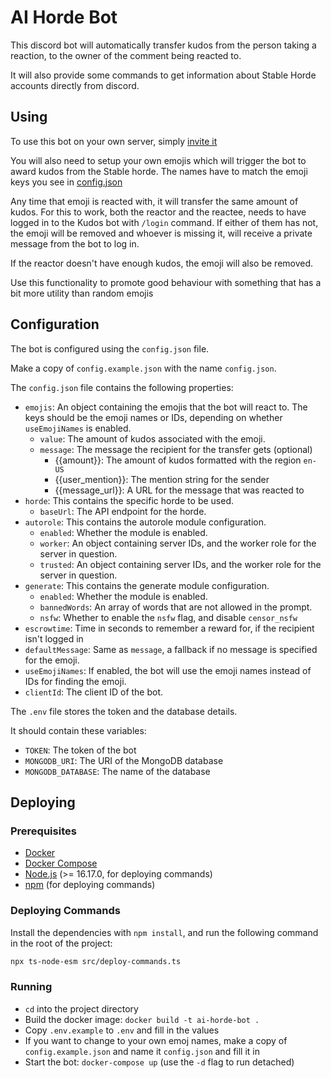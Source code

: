 # AI Horde Bot

This discord bot will automatically transfer kudos from the person taking a reaction, to the owner of the comment being reacted to.

It will also provide some commands to get information about Stable Horde accounts directly from discord.

## Using

To use this bot on your own server, simply [invite it](https://discord.com/oauth2/authorize?client_id=1019572037360025650&permissions=8192&scope=bot)

You will also need to setup your own emojis which will trigger the bot to award kudos from the Stable horde. The names have to match the emoji keys you see in [config.json](config.example.json)

Any time that emoji is reacted with, it will transfer the same amount of kudos. For this to work, both the reactor and the reactee, needs to have logged in to the Kudos bot with `/login` command. If either of them has not, the emoji will be removed and whoever is missing it, will receive a private message from the bot to log in.

If the reactor doesn't have enough kudos, the emoji will also be removed.

Use this functionality to promote good behaviour with something that has a bit more utility than random emojis

## Configuration

The bot is configured using the `config.json` file.

Make a copy of `config.example.json` with the name `config.json`.

The `config.json` file contains the following properties:

-   `emojis`: An object containing the emojis that the bot will react to. The keys should be the emoji names or IDs, depending on whether `useEmojiNames` is enabled.
    -   `value`: The amount of kudos associated with the emoji.
    -   `message`: The message the recipient for the transfer gets (optional)
        -   {{amount}}: The amount of kudos formatted with the region `en-US`
        -   {{user_mention}}: The mention string for the sender
        -   {{message_url}}: A URL for the message that was reacted to
-   `horde`: This contains the specific horde to be used.
    -   `baseUrl`: The API endpoint for the horde.
-   `autorole`: This contains the autorole module configuration.
    -   `enabled`: Whether the module is enabled.
    -   `worker`: An object containing server IDs, and the worker role for the server in question.
    -   `trusted`: An object containing server IDs, and the worker role for the server in question.
-   `generate`: This contains the generate module configuration.
    -   `enabled`: Whether the module is enabled.
    -   `bannedWords`: An array of words that are not allowed in the prompt.
    -   `nsfw`: Whether to enable the `nsfw` flag, and disable `censor_nsfw`
-   `escrowtime`: Time in seconds to remember a reward for, if the recipient isn't logged in
-   `defaultMessage`: Same as `message`, a fallback if no message is specified for the emoji.
-   `useEmojiNames`: If enabled, the bot will use the emoji names instead of IDs for finding the emoji.
-   `clientId`: The client ID of the bot.

The `.env` file stores the token and the database details.

It should contain these variables:

-   `TOKEN`: The token of the bot
-   `MONGODB_URI`: The URI of the MongoDB database
-   `MONGODB_DATABASE`: The name of the database

## Deploying

### Prerequisites

-   [Docker](https://www.docker.com/)
-   [Docker Compose](https://docs.docker.com/compose/)
-   [Node.js](https://nodejs.org/en/) (>= 16.17.0, for deploying commands)
-   [npm](https://www.npmjs.com/) (for deploying commands)

### Deploying Commands

Install the dependencies with `npm install`, and run the following command in the root of the project:

```bash
npx ts-node-esm src/deploy-commands.ts
```

### Running

-   `cd` into the project directory
-   Build the docker image: `docker build -t ai-horde-bot .`
-   Copy `.env.example` to `.env` and fill in the values
-   If you want to change to your own emoj names, make a copy of `config.example.json` and name it `config.json` and fill it in
-   Start the bot: `docker-compose up` (use the `-d` flag to run detached)
